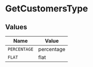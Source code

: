 # GetCustomersType


## Values

| Name         | Value        |
| ------------ | ------------ |
| `PERCENTAGE` | percentage   |
| `FLAT`       | flat         |